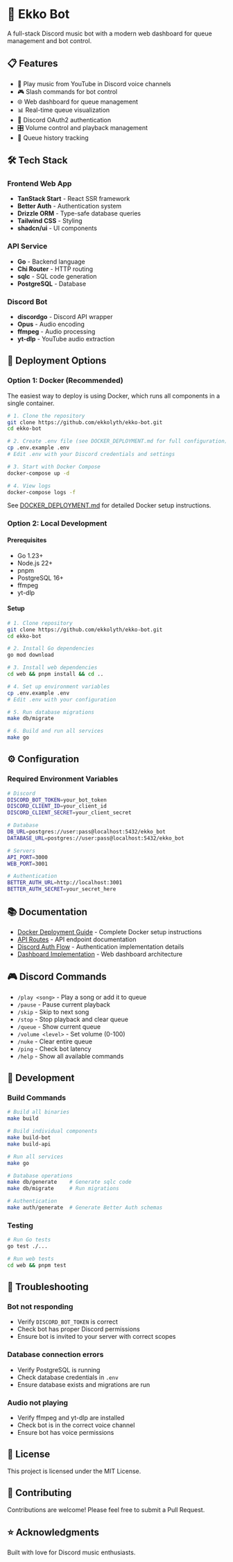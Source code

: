 # 🎵 Ekko Bot

A full-stack Discord music bot with a modern web dashboard for queue management and bot control.

## 📋 Features

- 🎵 Play music from YouTube in Discord voice channels
- 🎮 Slash commands for bot control
- 🌐 Web dashboard for queue management
- 📊 Real-time queue visualization
- 🔐 Discord OAuth2 authentication
- 🎛️ Volume control and playback management
- 📜 Queue history tracking

## 🛠️ Tech Stack

### Frontend Web App
- **TanStack Start** - React SSR framework
- **Better Auth** - Authentication system
- **Drizzle ORM** - Type-safe database queries
- **Tailwind CSS** - Styling
- **shadcn/ui** - UI components

### API Service
- **Go** - Backend language
- **Chi Router** - HTTP routing
- **sqlc** - SQL code generation
- **PostgreSQL** - Database

### Discord Bot
- **discordgo** - Discord API wrapper
- **Opus** - Audio encoding
- **ffmpeg** - Audio processing
- **yt-dlp** - YouTube audio extraction

## 🚀 Deployment Options

### Option 1: Docker (Recommended)

The easiest way to deploy is using Docker, which runs all components in a single container.

```bash
# 1. Clone the repository
git clone https://github.com/ekkolyth/ekko-bot.git
cd ekko-bot

# 2. Create .env file (see DOCKER_DEPLOYMENT.md for full configuration)
cp .env.example .env
# Edit .env with your Discord credentials and settings

# 3. Start with Docker Compose
docker-compose up -d

# 4. View logs
docker-compose logs -f
```

See [DOCKER_DEPLOYMENT.md](./DOCKER_DEPLOYMENT.md) for detailed Docker setup instructions.

### Option 2: Local Development

#### Prerequisites
- Go 1.23+
- Node.js 22+
- pnpm
- PostgreSQL 16+
- ffmpeg
- yt-dlp

#### Setup

```bash
# 1. Clone repository
git clone https://github.com/ekkolyth/ekko-bot.git
cd ekko-bot

# 2. Install Go dependencies
go mod download

# 3. Install web dependencies
cd web && pnpm install && cd ..

# 4. Set up environment variables
cp .env.example .env
# Edit .env with your configuration

# 5. Run database migrations
make db/migrate

# 6. Build and run all services
make go
```

## ⚙️ Configuration

### Required Environment Variables

```bash
# Discord
DISCORD_BOT_TOKEN=your_bot_token
DISCORD_CLIENT_ID=your_client_id
DISCORD_CLIENT_SECRET=your_client_secret

# Database
DB_URL=postgres://user:pass@localhost:5432/ekko_bot
DATABASE_URL=postgres://user:pass@localhost:5432/ekko_bot

# Servers
API_PORT=3000
WEB_PORT=3001

# Authentication
BETTER_AUTH_URL=http://localhost:3001
BETTER_AUTH_SECRET=your_secret_here
```

## 📚 Documentation

- [Docker Deployment Guide](./DOCKER_DEPLOYMENT.md) - Complete Docker setup instructions
- [API Routes](./cmd/api/api-routes.md) - API endpoint documentation
- [Discord Auth Flow](./DISCORD_AUTH_FLOW.md) - Authentication implementation details
- [Dashboard Implementation](./DASHBOARD_IMPLEMENTATION.md) - Web dashboard architecture

## 🎮 Discord Commands

- `/play <song>` - Play a song or add it to queue
- `/pause` - Pause current playback
- `/skip` - Skip to next song
- `/stop` - Stop playback and clear queue
- `/queue` - Show current queue
- `/volume <level>` - Set volume (0-100)
- `/nuke` - Clear entire queue
- `/ping` - Check bot latency
- `/help` - Show all available commands

## 🔧 Development

### Build Commands

```bash
# Build all binaries
make build

# Build individual components
make build-bot
make build-api

# Run all services
make go

# Database operations
make db/generate    # Generate sqlc code
make db/migrate     # Run migrations

# Authentication
make auth/generate  # Generate Better Auth schemas
```

### Testing

```bash
# Run Go tests
go test ./...

# Run web tests
cd web && pnpm test
```

## 🐛 Troubleshooting

### Bot not responding
- Verify `DISCORD_BOT_TOKEN` is correct
- Check bot has proper Discord permissions
- Ensure bot is invited to your server with correct scopes

### Database connection errors
- Verify PostgreSQL is running
- Check database credentials in `.env`
- Ensure database exists and migrations are run

### Audio not playing
- Verify ffmpeg and yt-dlp are installed
- Check bot is in the correct voice channel
- Ensure bot has voice permissions

## 📝 License

This project is licensed under the MIT License.

## 🤝 Contributing

Contributions are welcome! Please feel free to submit a Pull Request.

## ⭐ Acknowledgments

Built with love for Discord music enthusiasts.
